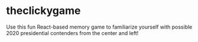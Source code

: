 # theclickygame
Use this fun React-based memory game to familiarize yourself with possible 2020 presidential contenders from the center and left!
